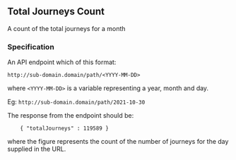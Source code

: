 ## Total Journeys Count
A count of the total journeys for a month

### Specification

An API endpoint which of this format:

`http://sub-domain.domain/path/<YYYY-MM-DD>` 

where `<YYYY-MM-DD>` is a variable representing a year, month and day.

Eg: `http://sub-domain.domain/path/2021-10-30`

The response from the endpoint should be:

```
    { "totalJourneys" : 119589 }
```

where the figure represents the count of the number of journeys for the day supplied in the URL.